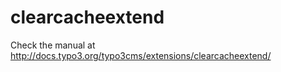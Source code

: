 clearcacheextend
=======

Check the manual at http://docs.typo3.org/typo3cms/extensions/clearcacheextend/
